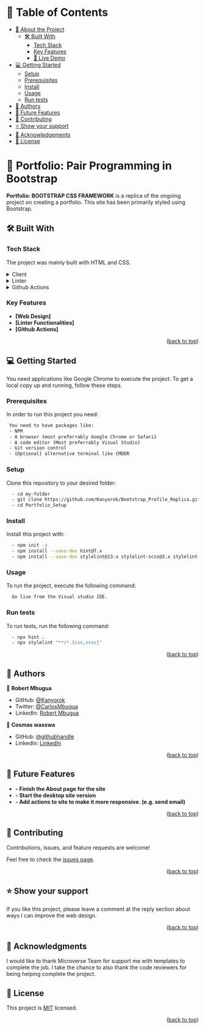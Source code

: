# 📗 Table of Contents

- [📖 About the Project](#about-project)
  - [🛠 Built With](#built-with)
    - [Tech Stack](#tech-stack)
    - [Key Features](#key-features)
    - [🚀 Live Demo](#live-demo)
- [💻 Getting Started](#getting-started)
  - [Setup](#setup)
  - [Prerequisites](#prerequisites)
  - [Install](#install)
  - [Usage](#usage)
  - [Run tests](#run-tests)
- [👥 Authors](#authors)
- [🔭 Future Features](#future-features)
- [🤝 Contributing](#contributing)
- [⭐️ Show your support](#support)
- [🙏 Acknowledgements](#acknowledgements)
- [📝 License](#license)

<!-- PROJECT DESCRIPTION -->

# 📖 Portfolio: Pair Programming in Bootstrap <a name="about-project"></a>

**Portfolio: BOOTSTRAP CSS FRAMEWORK** is a replica of the ongoing project on creating a portfolio. This site has been primarily styled using Bootstrap.

## 🛠 Built With <a name="built-with"></a>

### Tech Stack <a name="tech-stack"></a>

The project was mainly built with HTML and CSS.

<details>
  <summary>Client</summary>
  <ul>
    <li>HTML</li>
    <li>CSS</li>
  </ul>
</details>

<details>
  <summary>Linter</summary>
  <ul>
    <li>Webhint</li>
    <li>Stylelint</li>
  </ul>
</details>

<details>
<summary>Github Actions</summary>
  <ul>
    <li>Workflows</li>
    <li>Troubleshooting</li>
  </ul>
</details>

<!-- Features -->

### Key Features <a name="key-features"></a>

- **[Web Design]**
- **[Linter Functionalities]**
- **[Github Actions]**

<p align="right">(<a href="#readme-top">back to top</a>)</p>

<!-- GETTING STARTED -->

## 💻 Getting Started <a name="getting-started"></a>

You need applications like Google Chrome to execute the project. To get a local copy up and running, follow these steps.

### Prerequisites
In order to run this project you need:
```sh
 You need to have packages like:
 - NPM
 - A browser (most preferrably Google Chrome or Safari)
 - A code editor (Most preferrably Visual Studio)
 - Git version control
 - (Optional) alternative terminal like CMDER
```

### Setup

Clone this repository to your desired folder:
```sh
  - cd my-folder
  - git clone https://github.com/Kanyorok/Bootstrap_Profile_Replica.git
  - cd Portfolio_Setup
```
### Install

Install this project with:
```sh
  - npm init -y
  - npm install --save-dev hint@7.x
  - npm install --save-dev stylelint@13.x stylelint-scss@3.x stylelint-config-standard@21.x stylelint-csstree-validator@1.x
```

### Usage

To run the project, execute the following command:

```sh
  Go live from the Visual studio IDE. 
```

### Run tests

To run tests, run the following command:
```sh
  - npx hint .
  - npx stylelint "**/*.{css,scss}"
```
<p align="right">(<a href="#readme-top">back to top</a>)</p>

<!-- AUTHORS -->

## 👥 Authors <a name="authors"></a>

👤 **Robert Mbugua**

- GitHub: [@Kanyorok](https://github.com/Kanyorok)
- Twitter: [@CarlosMbugua](https://twitter.com/CarlosMbugua)
- LinkedIn: [Robert Mbugua](https://www.linkedin.com/in/robert-mbugua-a8745093/)

👤 **Cosmas wasswa**

- GitHub: [@githubhandle](https://github.com/cosywasswa)
- LinkedIn: [LinkedIn](https://www.linkedin.com/in/cosmas-wasswa-931a2761/)

<p align="right">(<a href="#readme-top">back to top</a>)</p>

<!-- FUTURE FEATURES -->
## 🔭 Future Features <a name="future-features"></a>

- **- Finish the About page for the site**
- **- Start the desktop site version**
- **- Add actions to site to make it more responsive. (e.g. send email)**

<p align="right">(<a href="#readme-top">back to top</a>)</p>

<!-- CONTRIBUTING -->

## 🤝 Contributing <a name="contributing"></a>

Contributions, issues, and feature requests are welcome!

Feel free to check the [issues page](../../issues/).

<p align="right">(<a href="#readme-top">back to top</a>)</p>

<!-- SUPPORT -->

## ⭐️ Show your support <a name="support"></a>

If you like this project, please leave a comment at the reply section about ways I can improve the web design.

<p align="right">(<a href="#readme-top">back to top</a>)</p>

<!-- ACKNOWLEDGEMENTS -->

## 🙏 Acknowledgments <a name="acknowledgements"></a>

I would like to thank Microverse Team for support me with templates to complete the job. I take the chance to also thank the code reviewers for being helping complete the project.

## 📝 License <a name="license"></a>

This project is [MIT](./LICENSE) licensed.

<p align="right">(<a href="#readme-top">back to top</a>)</p>
